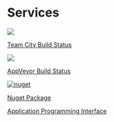 # Services

<a href="http://vm-scorchio.westeurope.cloudapp.azure.com:888/viewType.html?buildTypeId=Services_Build&guest=1">
	<img src="http://vm-scorchio.westeurope.cloudapp.azure.com:888/app/rest/builds/buildType:(id:Services_Build)/statusIcon"/>
</a>

[Team City Build Status](http://vm-scorchio.westeurope.cloudapp.azure.com:888/viewType.html?buildTypeId=Services_Build&guest=1)

<a href="https://ci.appveyor.com/project/asudbury/services">
	<img src='https://ci.appveyor.com/api/projects/status/5563pl7h01w93v3h?svg=true'/>
</a>

[AppVeyor Build Status](https://ci.appveyor.com/project/asudbury/services)

[![nuget](https://img.shields.io/nuget/v/Scorchio.Services.svg)](https://www.nuget.org/packages/Scorchio.Services/)

[Nuget Package](https://www.nuget.org/packages/Scorchio.Services/)

[Application Programming Interface](Scorchio.Services.md)
